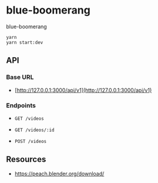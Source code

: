 # blue-boomerang

blue-boomerang

```
yarn
yarn start:dev
```

## API

### Base URL

- [http://127.0.0.1:3000/api/v1](http://127.0.0.1:3000/api/v1)

### Endpoints

- `GET /videos`

- `GET /videos/:id`

- `POST /videos`

## Resources

- https://peach.blender.org/download/
